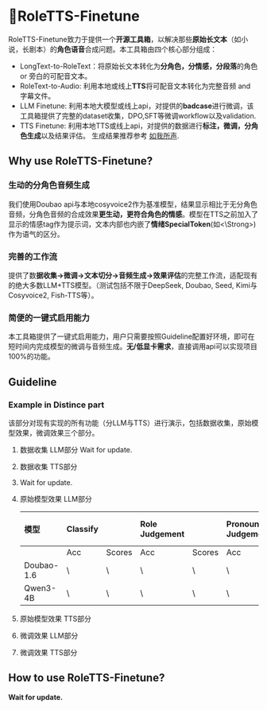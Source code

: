 # 🐸RoleTTS-Finetune
RoleTTS-Finetune致力于提供一个**开源工具箱**，以解决那些**原始长文本**（如小说，长剧本）的**角色语音**合成问题。本工具箱由四个核心部分组成：
- LongText-to-RoleText：将原始长文本转化为**分角色，分情感，分段落**的角色 or 旁白的可配音文本。
- RoleText-to-Audio: 利用本地或线上**TTS**将可配音文本转化为完整音频 and 字幕文件。
- LLM Finetune: 利用本地大模型或线上api，对提供的**badcase**进行微调，该工具箱提供了完整的dataset收集，DPO,SFT等微调workflow以及validation.
- TTS Finetune: 利用本地TTS或线上api，对提供的数据进行**标注，微调，分角色生成**以及结果评估。
生成结果推荐参考 [如我所声](https://www.bilibili.com/video/BV1DmpnznEM7/?share_source=copy_web&vd_source=858c84601b6002829615c837139d7d4e).

## Why use RoleTTS-Finetune?
### 生动的分角色音频生成
我们使用Doubao api与本地cosyvoice2作为基准模型，结果显示相比于无分角色音频，分角色音频的合成效果**更生动，更符合角色的情感**。模型在TTS之前加入了显示的情感tag作为提示词，文本内部也内嵌了**情绪SpecialToken**(如<\Strong>)作为语气的区分。

### 完善的工作流
提供了数**据收集->微调->文本切分->音频生成->效果评估**的完整工作流，适配现有的绝大多数LLM+TTS模型。（测试包括不限于DeepSeek, Doubao, Seed, Kimi与Cosyvoice2, Fish-TTS等）。

### 简便的一键式启用能力
本工具箱提供了一键式启用能力，用户只需要按照Guideline配置好环境，即可在短时间内完成模型的微调与音频生成。**无/低显卡需求**，直接调用api可以实现项目100%的功能。

## Guideline
### Example in Distince part
该部分对现有实现的所有功能（分LLM与TTS）进行演示，包括数据收集，原始模型效果，微调效果三个部分。
1. 数据收集 LLM部分
   Wait for update.
2. 数据收集 TTS部分
3. Wait for update.
4. 原始模型效果 LLM部分
   
    | 模型       | Classify       |           | Role Judgement      |           | Pronoun Judgement      |           | Special Token Generation       |           |
    | :--------- | :---------- | :-------- | :---------- | :-------- | :---------- | :-------- | :---------- | :-------- |
    |            | Acc         | Scores    | Acc         | Scores    | Acc         | Scores    | Acc         | Scores    |
    | Doubao-1.6 | \           | \         | \           | \         | \           | \         | \           | \         |
    | Qwen3-4B    | \           | \         | \           | \         | \           | \         | \           | \         |

5. 原始模型效果 TTS部分
6. 微调效果 LLM部分
7. 微调效果 TTS部分

## How to use RoleTTS-Finetune?
**Wait for update.**